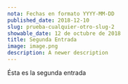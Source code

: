 ```yaml
---
nota: Fechas en formato YYYY-MM-DD
published_date: 2018-12-10
slug: prueba-cualquier-otro-slug-2
showable_date: 12 de octubre de 2018
title: Segunda Entrada
image: image.png
description: A newer description
---
```


Ésta es la segunda entrada
